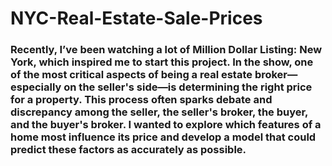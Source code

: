 # NYC-Real-Estate-Sale-Prices
### Recently, I’ve been watching a lot of Million Dollar Listing: New York, which inspired me to start this project. In the show, one of the most critical aspects of being a real estate broker—especially on the seller's side—is determining the right price for a property. This process often sparks debate and discrepancy among the seller, the seller's broker, the buyer, and the buyer's broker. I wanted to explore which features of a home most influence its price and develop a model that could predict these factors as accurately as possible.
